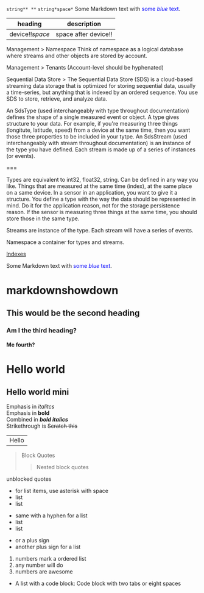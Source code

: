 ``string** **``
`string*space*`
Some Markdown text with <span style="color:blue">some *blue* text</span>.

|heading| description|
--------|----------
device!!*space* | space after device!! 

Management > Namespace
Think of namespace as a logical database where streams and other objects are stored by account.

Management > Tenants
(Account-level should be hyphenated)

Sequential Data Store >
The Sequential Data Store (SDS) is a cloud-based streaming data storage that is optimized for storing sequential data, usually a time-series, but anything that is indexed by an ordered sequence. You use SDS to store, retrieve, and analyze data. 

An SdsType (used interchangeably with type throughout documentation) defines the shape of a single measured event or object. A type gives structure to your data. For example, if you're measuring three things (longitute, latitude, speed) from a device at the same time, then you want those three properties to be included in your tytpe. An SdsStream (used interchangeably with stream throughout documentation) is an instance of the type you have defined. Each stream is made up of a series of instances (or events). 


===

Types are equivalent to int32, float32, string. Can be defined in any way you like. Things that are measured at the same time (index), at the same place on a same device. In a sensor in an application, you want to give it a structure. You define a type with the way the data should be represented in mind. Do it for the application reason, not for the storage persistence reason. If the sensor is measuring three things at the same time, you should store those in the same type. 

Streams are instance of the type. Each stream will have a series of events. 

Namespace a container for types and streams. 

 [Indexes](xref:sdsIndexes)


Some Markdown text with <span style="color:blue">some *blue* text</span>.

# markdownshowdown
## This would be the second heading
### Am I the third heading?
#### Me fourth?
Hello world
===========
Hello world mini
-----------------
Emphasis in *italitcs*  
Emphasis in **bold**  
Combined in **_bold italics_**  
Strikethrough is ~~Scratch this~~  

<table>
  <tr>
    <td>Hello</td>
  </tr>
  <table>
    
>Block Quotes
>> Nested block quotes

unblocked
quotes

* for list items, use asterisk with space
* list
* list

- same with a hyphen for a list
- list
- list

+ or a plus sign
+ another plus sign for a list

1. numbers mark a ordered list
1. any number will do
1. numbers are awesome

* A list with a code block:
    Code block with two tabs or eight spaces
